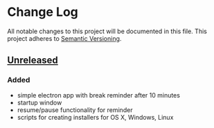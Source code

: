 # Change Log
All notable changes to this project will be documented in this file.
This project adheres to [Semantic Versioning](http://semver.org/).

## [Unreleased]
### Added
- simple electron app with break reminder after 10 minutes
- startup window
- resume/pause functionality for reminder
- scripts for creating installers for OS X, Windows, Linux

[Unreleased]: https://github.com/hovancik/strechly/compare/1a4817679dc840716ae7694c1bbb1f357a571097...HEAD
